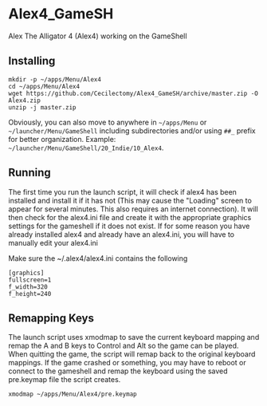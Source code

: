 # Alex4_GameSH
Alex The Alligator 4 (Alex4) working on the GameShell

## Installing

```
mkdir -p ~/apps/Menu/Alex4
cd ~/apps/Menu/Alex4
wget https://github.com/Cecilectomy/Alex4_GameSH/archive/master.zip -O Alex4.zip
unzip -j master.zip
```

Obviously, you can also move to anywhere in `~/apps/Menu` or `~/launcher/Menu/GameShell` including subdirectories and/or using `##_` prefix for better organization. Example: `~/launcher/Menu/GameShell/20_Indie/10_Alex4`.

## Running

The first time you run the launch script, it will check if alex4 has been installed and install it if it has not (This may cause the "Loading" screen to appear for several minutes. This also requires an internet connection). It will then check for the alex4.ini file and create it with the appropriate graphics settings for the gameshell if it does not exist. If for some reason you have already installed alex4 and already have an alex4.ini, you will have to manually edit your alex4.ini

Make sure the ~/.alex4/alex4.ini contains the following
```
[graphics]
fullscreen=1
f_width=320
f_height=240
```

## Remapping Keys

The launch script uses xmodmap to save the current keyboard mapping and remap the A and B keys to Control and Alt so the game can be played. When quitting the game, the script will remap back to the original keyboard mappings. If the game crashed or something, you may have to reboot or connect to the gameshell and remap the keyboard using the saved pre.keymap file the script creates.

`xmodmap ~/apps/Menu/Alex4/pre.keymap`
